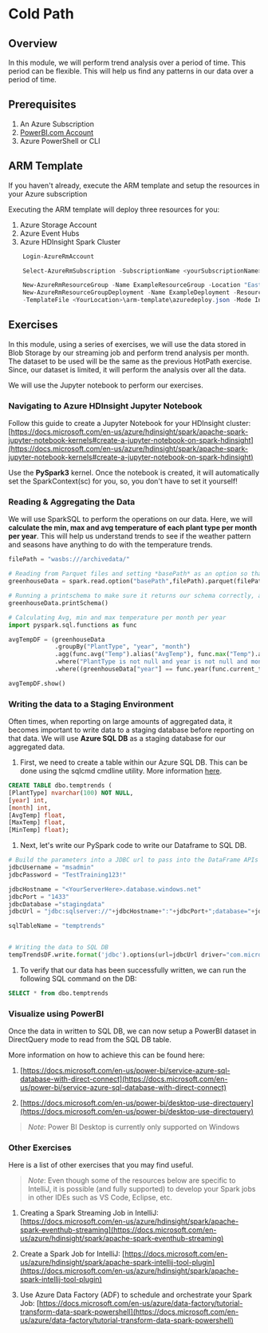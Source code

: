 # Cold Path #

## Overview ##

In this module, we will perform trend analysis over a period of time. This period can be flexible. This will help us find any patterns in our data over a period of time.

## Prerequisites ##

1. An Azure Subscription
1. [PowerBI.com Account][1]
1. Azure PowerShell or CLI

[1]: https://app.powerbi.com/signupredirect?pbi_source=web

## ARM Template ##

If you haven't already, execute the ARM template and setup the resources in your Azure subscription

Executing the ARM template will deploy three resources for you:
1. Azure Storage Account
1. Azure Event Hubs
1. Azure HDInsight Spark Cluster

```PowerShell
    Login-AzureRmAccount

    Select-AzureRmSubscription -SubscriptionName <yourSubscriptionName>

    New-AzureRmResourceGroup -Name ExampleResourceGroup -Location "East US"
    New-AzureRmResourceGroupDeployment -Name ExampleDeployment -ResourceGroupName ExampleResourceGroup `
    -TemplateFile <YourLocation>\arm-template\azuredeploy.json -Mode Incremental -Verbose
```

## Exercises ##

In this module, using a series of exercises, we will use the data stored in Blob Storage by our streaming job and perform trend analysis per month. The dataset to be used will be the same as the previous HotPath exercise. Since, our dataset is limited, it will perform the analysis over all the data.

We will use the Jupyter notebook to perform our exercises.

### Navigating to Azure HDInsight Jupyter Notebook ###

Follow this guide to create a Jupyter Notebook for your HDInsight cluster: [https://docs.microsoft.com/en-us/azure/hdinsight/spark/apache-spark-jupyter-notebook-kernels#create-a-jupyter-notebook-on-spark-hdinsight](https://docs.microsoft.com/en-us/azure/hdinsight/spark/apache-spark-jupyter-notebook-kernels#create-a-jupyter-notebook-on-spark-hdinsight)

Use the **PySpark3** kernel. Once the notebook is created, it will automatically set the SparkContext(sc) for you, so, you don't have to set it yourself!

### Reading & Aggregating the Data ###

We will use SparkSQL to perform the operations on our data. Here, we will **calculate the min, max and avg temperature of each plant type per month per year**. This will help us understand trends to see if the weather pattern and seasons have anything to do with the temperature trends.

```Python
filePath = "wasbs:///archivedata/"

# Reading from Parquet files and setting *basePath* as an option so that it considers *year*,*month*,*day* as partitions
greenhouseData = spark.read.option("basePath",filePath).parquet(filePath)

# Running a printschema to make sure it returns our schema correctly, along with the partitions
greenhouseData.printSchema()

# Calculating Avg, min and max temperature per month per year
import pyspark.sql.functions as func

avgTempDF = (greenhouseData
             .groupBy("PlantType", "year", "month")
             .agg(func.avg("Temp").alias("AvgTemp"), func.max("Temp").alias("MaxTemp"), func.min("Temp").alias("MinTemp"))
             .where("PlantType is not null and year is not null and month is not null")
             .where((greenhouseData["year"] == func.year(func.current_timestamp())) & (greenhouseData["month"] == func.month(func.current_timestamp()))))

avgTempDF.show()
```

### Writing the data to a Staging Environment ###

Often times, when reporting on large amounts of aggregated data, it becomes important to write data to a staging database before reporting on that data. We will use **Azure SQL DB** as a staging database for our aggregated data.

1. First, we need to create a table within our Azure SQL DB. This can be done using the sqlcmd cmdline utility. More information [here](https://docs.microsoft.com/en-us/sql/relational-databases/scripting/sqlcmd-use-the-utility).

```SQL
CREATE TABLE dbo.temptrends (
[PlantType] nvarchar(100) NOT NULL,
[year] int,
[month] int,
[AvgTemp] float,
[MaxTemp] float,
[MinTemp] float);
```

1. Next, let's write our PySpark code to write our Dataframe to SQL DB.

```Python
# Build the parameters into a JDBC url to pass into the DataFrame APIs
jdbcUsername = "msadmin"
jdbcPassword = "TestTraining123!"

jdbcHostname = "<YourServerHere>.database.windows.net"
jdbcPort = "1433"
jdbcDatabase ="stagingdata"
jdbcUrl = "jdbc:sqlserver://"+jdbcHostname+":"+jdbcPort+";database="+jdbcDatabase+";encrypt=true;trustServerCertificate=false;hostNameInCertificate=*.database.windows.net;loginTimeout=30;"

sqlTableName = "temptrends"


# Writing the data to SQL DB
tempTrendsDF.write.format('jdbc').options(url=jdbcUrl driver="com.microsoft.sqlserver.jdbc.SQLServerDriver", dbtable=sqlTableName, user=jdbcUsername, password=jdbcPassword).mode('append').save()
```

1. To verify that our data has been successfully written, we can run the following SQL command on the DB:

```SQL
SELECT * from dbo.temptrends
```

### Visualize using PowerBI ###

Once the data in written to SQL DB, we can now setup a PowerBI dataset in DirectQuery mode to read from the SQL DB table.

More information on how to achieve this can be found here:
1. [https://docs.microsoft.com/en-us/power-bi/service-azure-sql-database-with-direct-connect](https://docs.microsoft.com/en-us/power-bi/service-azure-sql-database-with-direct-connect)

1. [https://docs.microsoft.com/en-us/power-bi/desktop-use-directquery](https://docs.microsoft.com/en-us/power-bi/desktop-use-directquery)

>*Note*: Power BI Desktop is currently only supported on Windows

### Other Exercises ###

Here is a list of other exercises that you may find useful.

>*Note*: Even though some of the resources below are specific to IntelliJ, it is possible (and fully supported) to develop your Spark jobs in other IDEs such as VS Code, Eclipse, etc.

1. Creating a Spark Streaming Job in IntelliJ: [https://docs.microsoft.com/en-us/azure/hdinsight/spark/apache-spark-eventhub-streaming](https://docs.microsoft.com/en-us/azure/hdinsight/spark/apache-spark-eventhub-streaming)

1. Create a Spark Job for IntelliJ: [https://docs.microsoft.com/en-us/azure/hdinsight/spark/apache-spark-intellij-tool-plugin](https://docs.microsoft.com/en-us/azure/hdinsight/spark/apache-spark-intellij-tool-plugin)

1. Use Azure Data Factory (ADF) to schedule and orchestrate your Spark Job: [https://docs.microsoft.com/en-us/azure/data-factory/tutorial-transform-data-spark-powershell](https://docs.microsoft.com/en-us/azure/data-factory/tutorial-transform-data-spark-powershell)